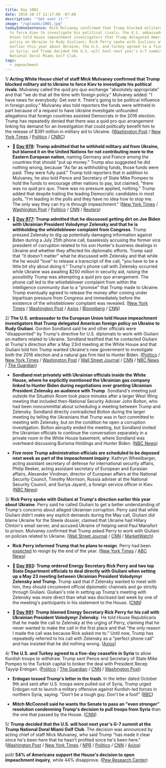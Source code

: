 ```yaml
---
title: Day 1001
date: 2019-10-17 11:17:00 -07:00
description: '"Get over it."'
image: "/uploads/1001.jpg"
todayInOneSentence: Mick Mulvaney confirmed that Trump blocked military aid to Ukraine
  to force Kiev to investigate his political rivals; the U.S. ambassador to the European
  Union told House impeachment investigators that Trump delegated American foreign
  policy on Ukraine to Rudy Giuliani; Rick Perry spoke with Giuliani at Trump's direction
  earlier this year about Ukraine; the U.S. and Turkey agreed to a five-day ceasefire
  in Syria; and Trump decided the U.S. will host next year's G-7 summit at the Trump
  National Doral Miami Golf Club.
tags:
  - impeachment
---
```


1/ **Acting White House chief of staff Mick Mulvaney confirmed that Trump blocked military aid to Ukraine to force Kiev to investigate his political rivals**. Mulvaney called the quid pro quo exchange "absolutely appropriate" and that "we do that all the time with foreign policy." Mulvaney added: "I have news for everybody: Get over it. There's going to be political influence in foreign policy." Mulvaney also told reporters the funds were withheld in part because of a request to have Ukraine investigate unfounded allegations that foreign countries assisted Democrats in the 2016 election. Trump has repeatedly denied that there was a quid pro quo arrangement linking his demand for an investigation that could politically benefit him to the release of $391 million in military aid to Ukraine. ([Washington Post](https://www.washingtonpost.com/national-security/trumps-envoy-tells-congress-the-president-outsourced-ukraine-policy-to-giuliani/2019/10/17/484b30d0-f0ee-11e9-b648-76bcf86eb67e_story.html) / [New York Times](https://www.nytimes.com/2019/10/17/us/politics/donald-trump-impeachment-news.html#link-55fe453b) / [Politico](https://www.politico.com/news/2019/10/17/mulvaney-confirms-ukraine-aid-2016-probe-050156) / [CNBC](https://www.cnbc.com/2019/10/17/mulvaney-says-trump-quid-pro-quo-on-ukraine-aid-not-tied-to-biden.html))

* **📌 [Day 978](https://whatthefuckjusthappenedtoday.com/2019/09/24/day-978/#3-trump-admitted-that-he-withheld-mi): Trump admitted that he withheld military aid from Ukraine, but blamed it on the United Nations for not contributing more to the Eastern European nation**, naming Germany and France among the countries that should "put up money." Trump also suggested he did nothing wrong, because "As far as withholding funds, those funds were paid. They were fully paid." Trump told reporters that in addition to Mulvaney, he also told Pence and Secretary of State Mike Pompeo to hold the funds to encourage other nations to pay, but claimed, "there was no quid pro quo. There was no pressure applied, nothing." Trump added that despite trailing the leading Democratic candidates in most polls, "I'm leading in the polls and they have no idea how to stop me. The only way they can try is through impeachment." ([New York Times](https://www.nytimes.com/2019/09/24/us/politics/trump-un.html) / [Washington Post](https://www.washingtonpost.com/politics/trump-confirms-he-withheld-military-aid-from-ukraine-says-he-wants-other-countries-to-help-pay/2019/09/24/42bdf66c-ded2-11e9-8dc8-498eabc129a0_story.html) / [Politico](https://www.politico.com/story/2019/09/24/donald-trump-ukraine-military-aid-1509070) / [CNN](https://www.cnn.com/2019/09/24/politics/donald-trump-ukraine-aid/) / [Reuters](https://www.reuters.com/article/us-usa-trump-whistleblower-impeachment-idUSKBN1W81SK))

* **📌 [Day 977](https://whatthefuckjusthappenedtoday.com/2019/09/23/day-977/#1-trump-admitted-that-he-discussed-g): Trump admitted that he discussed getting dirt on Joe Biden with Ukrainian President Volodymyr Zelensky and that he is withholding the whistleblower complaint from Congress**. Trump pressed Zelensky to dig up potentially damaging information against Biden during a July 25th phone call, baselessly accusing the former vice president of corruption related to his son Hunter's business dealings in Ukraine and whether they affected his diplomatic efforts. Trump said that "it doesn't matter" what he discussed with Zelensky and that while the he would "love" to release a transcript of the call, "you have to be a little bit shy about doing it." Trump's phone call with Zelensky occurred while Ukraine was awaiting $250 million in security aid, raising the possibility Trump was attempting a quid pro quo arrangement. The phone call led to the whistleblower complaint from within the intelligence community due to a "promise" that Trump made to Ukraine. Trump eventually agreed to release the money after coming under bipartisan pressure from Congress and immediately before the existence of the whistleblower complaint was revealed. ([New York Times](https://www.nytimes.com/2019/09/22/us/politics/trump-ukraine-biden.html) / [Washington Post](https://www.washingtonpost.com/politics/trump-suggests-he-mentioned-biden-in-phone-call-with-ukrainian-president/2019/09/22/bcfff6b2-dd3f-11e9-b199-f638bf2c340f_story.html) / [Axios](https://www.axios.com/trump-biden-ukraine-phone-call-zelensky-b6aed4ba-c45d-43d6-ae2b-110fc3ed0e48.html) / [Bloomberg](https://www.bloomberg.com/news/articles/2019-09-22/trump-says-intelligence-whistle-blower-raised-false-alarm) / [CNN](https://www.cnn.com/2019/09/22/politics/adam-schiff-donald-trump-ukraine-whistleblower-investigation-impeachment/index.html))

2/ **The U.S. ambassador to the European Union told House impeachment investigators that Trump delegated American foreign policy on Ukraine to Rudy Giuliani**. Gordon Sondland said he and other officials were "disappointed" by Trump's directive for U.S. diplomats to work with Giuliani on matters related to Ukraine. Sondland testified that he contacted Giuliani at Trump's direction after a May 23rd meeting at the White House and that Giuliani told him Trump wanted Ukraine's new government to investigate both the 2016 election and a natural gas firm tied to Hunter Biden. ([Politico](https://www.politico.com/news/2019/10/17/gordon-sondland-to-break-from-trump-in-impeachment-testimony-000288) / [New York Times](https://www.nytimes.com/2019/10/17/us/politics/gordon-sondland-testimony.html) / [Washington Post](https://www.washingtonpost.com/politics/trump-impeachment-inquiry-live-updates/2019/10/17/137bd92e-f056-11e9-89eb-ec56cd414732_story.html)  / [Wall Street Journal](https://www.wsj.com/articles/sondland-criticizes-trump-over-efforts-to-pressure-ukraine-11571319000) / [CNN](https://www.cnn.com/2019/10/17/politics/sondland-deposition-impeachment-inquiry/index.html) / [NBC News](https://www.nbcnews.com/politics/trump-impeachment-inquiry/sondland-testify-trump-directed-giuliani-push-ukraine-scheme-n1067986) / [The Guardian](https://www.theguardian.com/us-news/2019/oct/17/gordon-sondland-testimony-trump-giuliani-ukraine))

* **Sondland met privately with Ukrainian officials inside the White House, where he explicitly mentioned the Ukrainian gas company linked to Hunter Biden during negotiations over granting Ukrainian President Zelensky an audience with Trump**. Sondland's meeting just outside the Situation Room took place minutes after a larger West Wing meeting that included then-National Security Adviser John Bolton, who had been noncommittal about scheduling a meeting between Trump and Zelensky. Sondland directly contradicted Bolton during the larger meeting by telling the Ukrainians that Trump was in fact committed to meeting with Zelensky, but on the condition he open a corruption investigation. Bolton abruptly ended the meeting, but Sondland invited the Ukrainian officials to continue the conversation separately in a private room in the White House basement, where Sondland was overheard discussing Burisma Holdings and Hunter Biden. ([NBC News](https://www.nbcnews.com/politics/trump-impeachment-inquiry/sondland-asked-ukrainian-officials-during-private-white-house-talk-about-n1067861))

* **Five more Trump administration officials are scheduled to be deposed next week as part of the impeachment inquiry**: Kathryn Wheelbarger, acting assistant secretary of defense for international security affairs, Philip Reeker, acting assistant secretary of European and Eurasian affairs, Alexander Vindman, director of European affairs at the National Security Council, Timothy Morrison, Russia adviser at the National Security Council, and Suriya Jayanti, a foreign service officer in Kiev. ([NBC News](https://www.nbcnews.com/politics/trump-impeachment-inquiry/live-blog/trump-impeachment-inquiry-live-updates-latest-news-n1065706/ncrd1068056#liveBlogHeader))

3/ **Rick Perry spoke with Giuliani at Trump's direction earlier this year about Ukraine**. Perry said he called Giuliani to get a better understanding of Trump's concerns about alleged Ukrainian corruption. Perry said that while Giuliani didn't make any explicit demands during the May call, Giuliani did blame Ukraine for the Steele dossier, claimed that Ukraine had Hillary Clinton's email server, and accused Ukraine of helping send Paul Manafort to prison. Mulvaney confirmed that Trump asked Perry to work with Giuliani on policies related to Ukraine. ([Wall Street Journal](https://www.wsj.com/articles/rick-perry-called-rudy-giuliani-at-trumps-direction-on-ukraine-concerns-11571273635) / [CNN](https://www.cnn.com/2019/10/16/politics/rick-perry-rudy-giuliani-trump-ukraine/index.html) / [MarketWatch](https://www.marketwatch.com/story/rick-perry-reached-out-to-giuliani-at-trumps-direction-on-ukraine-2019-10-16))

* **Rick Perry informed Trump that he plans to resign**. Perry had been [expected](https://whatthefuckjusthappenedtoday.com/2019/10/04/day-988/#9-energy-secretary-rick-perry-will-s) to resign by the end of the year. ([New York Times](https://www.nytimes.com/2019/10/17/us/politics/rick-perry-energy-secretary-resigns.html) / [ABC News](https://abcnews.go.com/Politics/energy-secretary-rick-perry-amigos-ukraine-resigns/story?id=66344000))

* **📌 [Day 993](https://whatthefuckjusthappenedtoday.com/2019/10/09/day-993/#3-trump-ordered-energy-secretary-ric): Trump ordered Energy Secretary Rick Perry and two top State Department officials to deal directly with Giuliani when setting up a May 23 meeting between Ukrainian President Volodymyr Zelensky and Trump**. Trump said that if Zelensky wanted to meet with him, they should circumvent official diplomatic channels and go strictly through Giuliani. Giuliani's role in setting up Trump's meeting with Zelensky was more direct than what was disclosed last week by one of the meeting's participants in his statement to the House. ([CNN](https://www.cnn.com/2019/10/08/politics/trump-perry-giuliani-state-department/index.html))

* **📌 [Day 991](https://whatthefuckjusthappenedtoday.com/2019/10/07/day-991/#5-trump-blamed-energy-secretary-rick): Trump blamed Energy Secretary Rick Perry for his call with Ukrainian President Volodymyr Zelensky**. He told House Republicans that he made the call to Zelensky at the urging of Perry, claiming that he never wanted to make the call in the first place and that "the only reason I made the call was because Rick asked me to." Until now, Trump has repeatedly referred to his call with Zelensky as a "perfect phone call" and has insisted that he did nothing wrong. ([Axios](https://www.axios.com/trump-blamed-rick-perry-call-ukraine-zelensky-8178447a-0374-4ac6-b321-a9454b0565d4.html))

4/ **The U.S. and Turkey agreed to a five-day ceasefire in Syria** to allow Kurdish troops to withdraw. Trump sent Pence and Secretary of State Mike Pompeo to the Turkish capital to broker the deal with President Recep Tayyip Erdogan.  ([Politico](https://www.politico.com/news/2019/10/17/mike-pence-mike-pompeo-turkey-049886) / [The Guardian](https://www.theguardian.com/world/2019/oct/17/us-delegation-seeks-syria-ceasefire-after-trump-undercuts-mission-turkey-mike-pence) / [CNN](https://www.cnn.com/2019/10/17/politics/syria-ceasefire-pence/index.html) / [Washington Post](https://www.washingtonpost.com/world/pence-arrives-in-turkey-as-us-seeks-to-halt-erdogans-syria-offensive/2019/10/17/55b806aa-f04c-11e9-bb7e-d2026ee0c199_story.html))

* **Erdogan tossed Trump's letter in the trash**. In the letter dated October 9th and sent after U.S. troops were pulled out of Syria, Trump urged Erdogan not to launch a military offensive against Kurdish-led forces in northern Syria, saying: "Don't be a tough guy. Don't be a fool!" ([BBC](https://www.bbc.com/news/world-middle-east-50080737))

* **Mitch McConnell said he wants the Senate to pass an "even stronger" resolution condemning Trump's decision to pull troops from Syria** than the one that passed by the House. ([CNN](https://www.cnn.com/2019/10/17/politics/mitch-mcconnell-syria-reaction-senate-plans/index.html))

5/ **Trump decided that the U.S. will host next year's G-7 summit at the Trump National Doral Miami Golf Club**. The decision was announced by acting chief of staff Mick Mulvaney, who said Trump "has made it clear since he's been here that he hasn't profited since he's been here." ([Washington Post](https://www.washingtonpost.com/politics/trump-has-awarded-next-years-g-7-summit-of-world-leaders-to-his-miami-area-resort-the-white-house-said/2019/10/17/221b32d6-ef52-11e9-89eb-ec56cd414732_story.html) / [New York Times](https://www.nytimes.com/2019/10/17/us/politics/trump-g-7-at-his-doral-resort.html) / [NPR](https://www.npr.org/2019/10/17/770367250/trumps-miami-golf-course-to-host-g-7-summit) / [Politico](https://www.politico.com/news/2019/10/17/white-house-selects-trumps-doral-resort-as-site-of-next-g-7-summit-000289) / [CNN](https://www.cnn.com/2019/10/17/politics/donald-trump-g7-doral-resort/index.html) / [Axios](https://www.axios.com/g7-summit-trump-doral-resort-miami-a51f9f93-28cf-4df7-92f2-3fcce46e1879.html))

poll/ **54% of Americans support the House's decision to open impeachment inquiry**, while 44% disapprove. ([Pew Research Center](https://www.people-press.org/2019/10/17/modest-changes-in-views-of-impeachment-proceedings-since-early-september/))